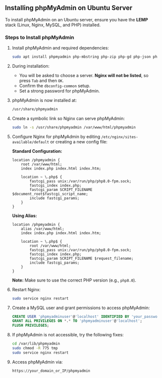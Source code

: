         
## Installing phpMyAdmin on Ubuntu Server

To install phpMyAdmin on an Ubuntu server, ensure you have the **LEMP** stack (Linux, Nginx, MySQL, and PHP) installed.

### Steps to Install phpMyAdmin

1. Install phpMyAdmin and required dependencies:
   ```sh
   sudo apt install phpmyadmin php-mbstring php-zip php-gd php-json php-curl
   ```

2. During installation:
   - You will be asked to choose a server. **Nginx will not be listed**, so press `Tab` and then `OK`.
   - Confirm the `dbconfig-common` setup.
   - Set a strong password for phpMyAdmin.

3. phpMyAdmin is now installed at:
   ```sh
   /usr/share/phpmyadmin
   ```

4. Create a symbolic link so Nginx can serve phpMyAdmin:
   ```sh
   sudo ln -s /usr/share/phpmyadmin /var/www/html/phpmyadmin
   ```

5. Configure Nginx for phpMyAdmin by editing `/etc/nginx/sites-available/default` or creating a new config file:

   **Standard Configuration:**
   ```nginx
   location /phpmyadmin {
       root /var/www/html;
       index index.php index.html index.htm;

       location ~ \.php$ {
           fastcgi_pass unix:/var/run/php/php8.0-fpm.sock;
           fastcgi_index index.php;
           fastcgi_param SCRIPT_FILENAME $document_root$fastcgi_script_name;
           include fastcgi_params;
       }
   }
   ```

   **Using Alias:**
   ```nginx
   location /phpmyadmin {
       alias /var/www/html;
       index index.php index.html index.htm;

       location ~ \.php$ {
           root /var/www/html;
           fastcgi_pass unix:/var/run/php/php8.0-fpm.sock;
           fastcgi_index index.php;
           fastcgi_param SCRIPT_FILENAME $request_filename;
           include fastcgi_params;
       }
   }
   ```
   **Note:** Make sure to use the correct PHP version (e.g., `php8.0`).

6. Restart Nginx:
   ```sh
   sudo service nginx restart
   ```

7. Create a MySQL user and grant permissions to access phpMyAdmin:
   ```sql
   CREATE USER 'phpmyadminuser'@'localhost' IDENTIFIED BY 'your_password';
   GRANT ALL PRIVILEGES ON *.* TO 'phpmyadminuser'@'localhost';
   FLUSH PRIVILEGES;
   ```

8. If phpMyAdmin is not accessible, try the following fixes:
   ```sh
   cd /var/lib/phpmyadmin
   sudo chmod -R 775 tmp
   sudo service nginx restart
   ```

9. Access phpMyAdmin via:
   ```
   https://your_domain_or_IP/phpmyadmin
   ```


